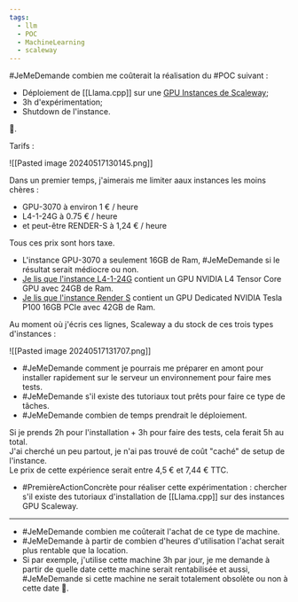 ```yaml
---
tags:
  - llm
  - POC
  - MachineLearning
  - scaleway
---
```

#JeMeDemande combien me coûterait la réalisation du #POC suivant :

- Déploiement de [[Llama.cpp]] sur une [GPU Instances de Scaleway](https://www.scaleway.com/en/pricing/gpu/);
- 3h d'expérimentation;
- Shutdown de l'instance.

🤔.

Tarifs :

![[Pasted image 20240517130145.png]]

Dans un premier temps, j'aimerais me limiter aaux instances les moins chères :

- GPU-3070 à environ 1 € / heure
- L4-1-24G à 0.75 € / heure
- et peut-être RENDER-S à 1,24 € / heure

Tous ces prix sont hors taxe.

- L'instance GPU-3070 a seulement 16GB de Ram, #JeMeDemande si le résultat serait médiocre ou non.
- [Je lis que l'instance L4-1-24G](https://www.scaleway.com/en/l4-gpu-instance/) contient un GPU NVIDIA L4 Tensor Core GPU avec 24GB de Ram.
- [Je lis que l'instance Render S](https://www.scaleway.com/en/gpu-render-instances/) contient un GPU Dedicated NVIDIA Tesla P100 16GB PCIe avec 42GB de Ram.

Au moment où j'écris ces lignes, Scaleway a du stock de ces trois types d'instances :

![[Pasted image 20240517131707.png]]

- #JeMeDemande comment je pourrais me préparer en amont pour installer rapidement sur le serveur un environnement pour faire mes tests.
- #JeMeDemande s'il existe des tutoriaux tout prêts pour faire ce type de tâches.
- #JeMeDemande combien de temps prendrait le déploiement.

Si je prends 2h pour l'installation + 3h pour faire des tests, cela ferait 5h au total.  
J'ai cherché un peu partout, je n'ai pas trouvé de coût "caché" de setup de l'instance.  
Le prix de cette expérience serait entre 4,5 € et 7,44 € TTC.

- #PremièreActionConcrète pour réaliser cette expérimentation : chercher s'il existe des tutoriaux d'installation de [[Llama.cpp]] sur des instances GPU Scaleway.

---

- #JeMeDemande combien me coûterait l'achat de ce type de machine.
- #JeMeDemande à partir de combien d'heures d'utilisation l'achat serait plus rentable que la location.
- Si par exemple, j'utilise cette machine 3h par jour, je me demande à partir de quelle date cette machine serait rentabilisée et aussi, #JeMeDemande si cette machine ne serait totalement obsolète ou non à cette date 🤔.